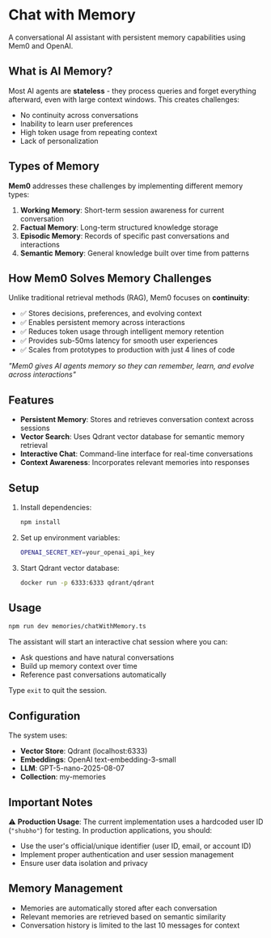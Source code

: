 # Chat with Memory

A conversational AI assistant with persistent memory capabilities using Mem0 and OpenAI.

## What is AI Memory?

Most AI agents are **stateless** - they process queries and forget everything afterward, even with large context windows. This creates challenges:
- No continuity across conversations
- Inability to learn user preferences
- High token usage from repeating context
- Lack of personalization

## Types of Memory

**Mem0** addresses these challenges by implementing different memory types:

1. **Working Memory**: Short-term session awareness for current conversation
2. **Factual Memory**: Long-term structured knowledge storage
3. **Episodic Memory**: Records of specific past conversations and interactions
4. **Semantic Memory**: General knowledge built over time from patterns

## How Mem0 Solves Memory Challenges

Unlike traditional retrieval methods (RAG), Mem0 focuses on **continuity**:
- ✅ Stores decisions, preferences, and evolving context
- ✅ Enables persistent memory across interactions
- ✅ Reduces token usage through intelligent memory retention
- ✅ Provides sub-50ms latency for smooth user experiences
- ✅ Scales from prototypes to production with just 4 lines of code

*"Mem0 gives AI agents memory so they can remember, learn, and evolve across interactions"*

## Features

- **Persistent Memory**: Stores and retrieves conversation context across sessions
- **Vector Search**: Uses Qdrant vector database for semantic memory retrieval
- **Interactive Chat**: Command-line interface for real-time conversations
- **Context Awareness**: Incorporates relevant memories into responses

## Setup

1. Install dependencies:
   ```bash
   npm install
   ```

2. Set up environment variables:
   ```bash
   OPENAI_SECRET_KEY=your_openai_api_key
   ```

3. Start Qdrant vector database:
   ```bash
   docker run -p 6333:6333 qdrant/qdrant
   ```

## Usage

```bash
npm run dev memories/chatWithMemory.ts
```

The assistant will start an interactive chat session where you can:
- Ask questions and have natural conversations
- Build up memory context over time
- Reference past conversations automatically

Type `exit` to quit the session.

## Configuration

The system uses:
- **Vector Store**: Qdrant (localhost:6333)
- **Embeddings**: OpenAI text-embedding-3-small
- **LLM**: GPT-5-nano-2025-08-07
- **Collection**: my-memories

## Important Notes

⚠️ **Production Usage**: The current implementation uses a hardcoded user ID (`"shubho"`) for testing. In production applications, you should:
- Use the user's official/unique identifier (user ID, email, or account ID)
- Implement proper authentication and user session management
- Ensure user data isolation and privacy

## Memory Management

- Memories are automatically stored after each conversation
- Relevant memories are retrieved based on semantic similarity
- Conversation history is limited to the last 10 messages for context